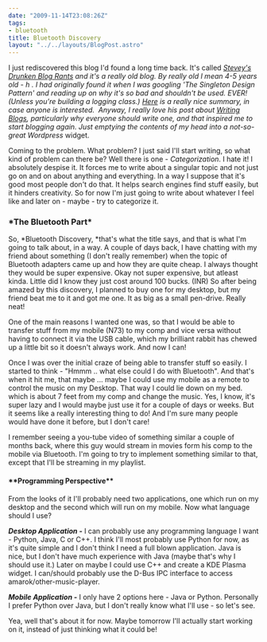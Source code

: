 ```yaml
---
date: "2009-11-14T23:08:26Z"
tags:
- bluetooth
title: Bluetooth Discovery
layout: "../../layouts/BlogPost.astro"
---
```


I just rediscovered this blog I'd found a long time back. It's called *<a href="//steve.yegge.googlepages.com/blog-rants">Stevey's Drunken Blog Rants</a> *and it's a really old blog. By really old I mean 4-5 years old - h . I had originally found it when I was googling 'The Singleton Design Pattern' and reading up on why it's so bad and shouldn't be used. EVER! (Unless you're building a logging class.) <a href="http://stackoverflow.com/questions/228164/on-design-patterns-when-to-use-the-singleton">Here</a> is a really nice summary, in case anyone is interested.  Anyway, I really love his post about *<a href="http://steve.yegge.googlepages.com/you-should-write-blogs">Writing Blogs</a>*, particularly why everyone should write one, and that inspired me to start blogging again. Just emptying the contents of my head into a not-so-great W*ordpress* widget.

Coming to the problem. What problem? I just said I'll start writing, so what kind of problem can there be? Well there is one - *Categorization*. I hate it! I absolutely despise it. It forces me to write about a singular topic and not just go on and on about anything and everything. In a way I suppose that it's good most people don't do that. It helps search engines find stuff easily, but it hinders creativity. So for now I'm just going to write about whatever I feel like and later on - maybe - try to categorize it.
<h3>*The Bluetooth Part*</h3>
So, *Bluetooth Discovery, *that's what the title says, and that is what I'm going to talk about, in a way. A couple of days back, I have chatting with my friend about something (I don't really remember) when the topic of Bluetooth adapters came up and how they are quite cheap. I always thought they would be super expensive. Okay not super expensive, but atleast kinda. Little did I know they just cost around 100 bucks. (INR) So after being amazed by this discovery, I planned to buy one for my desktop, but my friend beat me to it and got me one. It as big as a small pen-drive. Really neat!

One of the main reasons I wanted one was, so that I would be able to transfer stuff from my mobile (N73) to my comp and vice versa without having to connect it via the USB cable, which my brilliant rabbit has chewed up a little bit so it doesn't always work. And now I can!

Once I was over the initial craze of being able to transfer stuff so easily. I started to think - "Hmmm .. what else could I do with Bluetooth". And that's when it hit me, that maybe ... maybe I could use my mobile as a remote to control the music on my Desktop. That way I could lie down on my bed. which is about 7 feet from my comp and change the music. Yes, I know, it's super lazy and I would maybe just use it for a couple of days or weeks. But it seems like a really interesting thing to do! And I'm sure many people would have done it before, but I don't care!

I remember seeing a you-tube video of something similar a couple of months back, where this guy would stream in movies form his comp to the mobile via Bluetooth. I'm going to try to implement something similar to that, except that I'll be streaming in my playlist.
<h4>**Programming Perspective**</h4>
From the looks of it I'll probably need two applications, one which run on my desktop and the second which will run on my mobile. Now what language should I use?

***Desktop Application -*** I can probably use any programming language I want - Python, Java, C or C++. I think I'll most probably use Python for now, as it's quite simple and I don't think I need a full blown application. Java is nice, but I don't have much experience with Java (maybe that's why I should use it.) Later on maybe I could use C++ and create a KDE Plasma widget. I can/should probably use the D-Bus IPC interface to access amarok/other-music-player.

***Mobile Application -*** I only have 2 options here - Java or Python. Personally I prefer Python over Java, but I don't really know what I'll use - so let's see.

Yea, well that's about it for now. Maybe tomorrow I'll actually start working on it, instead of just thinking what it could be!
